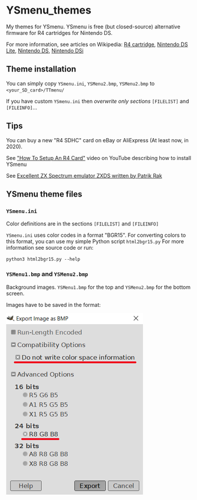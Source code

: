 YSmenu_themes
=============
My themes for YSmenu. YSmenu is free (but closed-source) alternative firmware for R4 cartridges for Nintendo DS.

For more information, see articles on Wikipedia: 
[R4 cartridge](https://en.wikipedia.org/wiki/R4_cartridge), [Nintendo DS Lite](https://en.wikipedia.org/wiki/Nintendo_DS_Lite), [Nintendo DS](https://en.wikipedia.org/wiki/Nintendo_DS), [Nintendo DSi](https://en.wikipedia.org/wiki/Nintendo_DSi)


## Theme installation

You can simply copy `YSmenu.ini`, `YSMenu2.bmp`, `YSMenu2.bmp` to `<your_SD_card>/TTmenu/`

If you have custom `YSmenu.ini` then *overwrite only sections* `[FILELIST]` and `[FILEINFO]`...

## Tips

You can buy a new "R4 SDHC" card on eBay or AliExpress (At least now, in 2020).

See ["How To Setup An R4 Card"](https://www.youtube.com/watch?v=7yTyDVl1ICc) video on YouTube describing how to install YSmenu

See [Excellent ZX Spectrum emulator ZXDS written by Patrik Rak](http://zxds.raxoft.cz/)

## YSmenu theme files

### `YSmenu.ini`

Color definitions are in the sections `[FILELIST]` and `[FILEINFO]`

`YSmenu.ini` uses color codes in a format "BGR15". For converting colors to this format, you can use my simple Python script `html2bgr15.py` For more information see source code or run:

    python3 html2bgr15.py --help 

### `YSMenu1.bmp` and `YSMenu2.bmp`

Background images. `YSMenu1.bmp` for the top and `YSMenu2.bmp` for the bottom screen.

Images have to be saved in the format:

![Do not write color space information, 24 bits color, R8 G8 B8](images/GIMP_export_bmp_.png)

